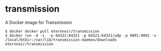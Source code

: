 transmission
============

A Docker image for Transmission

```
$ docker docker pull eternnoir/transmission 
$ docker run -d -i  -p 64321:64321 -p 64321:64321/udp -p 9091:9091 -v /local/btDir:/var/lib/transmission-daemon/downloads eternnoir/transmission 
```
